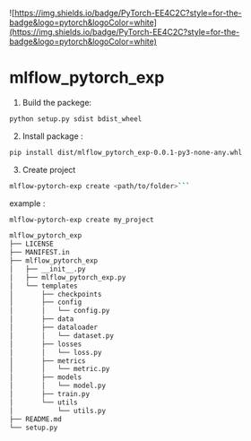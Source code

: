 ![https://img.shields.io/badge/PyTorch-EE4C2C?style=for-the-badge&logo=pytorch&logoColor=white](https://img.shields.io/badge/PyTorch-EE4C2C?style=for-the-badge&logo=pytorch&logoColor=white)


# mlflow_pytorch_exp    


1. Build  the packege:

```bash
python setup.py sdist bdist_wheel
```

2. Install package :

```bash
pip install dist/mlflow_pytorch_exp-0.0.1-py3-none-any.whl
```

3. Create project 
```bash
mlflow-pytorch-exp create <path/to/folder>```
```

example : 
```bash
mlflow-pytorch-exp create my_project
```



```bash
mlflow_pytorch_exp
├── LICENSE
├── MANIFEST.in
├── mlflow_pytorch_exp
│   ├── __init__.py
│   ├── mlflow_pytorch_exp.py
│   └── templates
│       ├── checkpoints
│       ├── config
│       │   └── config.py
│       ├── data
│       ├── dataloader
│       │   └── dataset.py
│       ├── losses
│       │   └── loss.py
│       ├── metrics
│       │   └── metric.py
│       ├── models
│       │   └── model.py
│       ├── train.py
│       └── utils
│           └── utils.py
├── README.md
└── setup.py
```



